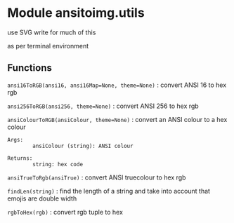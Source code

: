 Module ansitoimg.utils
======================
use SVG write for much of this

as per terminal environment

Functions
---------

    
`ansi16ToRGB(ansi16, ansi16Map=None, theme=None)`
:   convert ANSI 16 to hex rgb

    
`ansi256ToRGB(ansi256, theme=None)`
:   convert ANSI 256 to hex rgb

    
`ansiColourToRGB(ansiColour, theme=None)`
:   convert an ANSI colour to a hex colour
    
    Args:
            ansiColour (string): ANSI colour
    
    Returns:
            string: hex code

    
`ansiTrueToRgb(ansiTrue)`
:   convert ANSI truecolour to hex rgb

    
`findLen(string)`
:   find the length of a string and take into account that emojis are double
    width

    
`rgbToHex(rgb)`
:   convert rgb tuple to hex